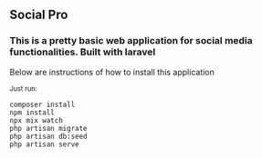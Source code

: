 ## Social Pro

### This is a pretty basic web application for social media functionalities. Built with laravel

<p>Below are instructions of how to install this application</p>
<small>  Just run: </small>

```
composer install
npm install
npx mix watch
php artisan migrate
php artisan db:seed
php artisan serve
```
